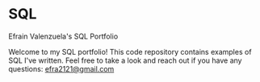 # SQL
Efrain Valenzuela's SQL Portfolio

Welcome to my SQL portfolio! This code repository contains examples of SQL I've written. Feel free to take a look and reach out if you have any questions: efra2121@gmail.com
